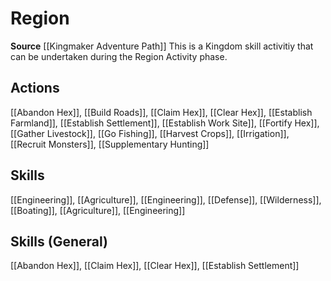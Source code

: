 ﻿---
id: '440'
name: Region
rarity: Common
source: '[[DATABASE/source/Kingmaker Adventure Path|Kingmaker Adventure Path]]'
trait:
- Region
type: Trait

---
# Region

**Source** [[Kingmaker Adventure Path]]
This is a Kingdom skill activitiy that can be undertaken during the Region Activity phase.

## Actions

[[Abandon Hex]], [[Build Roads]], [[Claim Hex]], [[Clear Hex]], [[Establish Farmland]], [[Establish Settlement]], [[Establish Work Site]], [[Fortify Hex]], [[Gather Livestock]], [[Go Fishing]], [[Harvest Crops]], [[Irrigation]], [[Recruit Monsters]], [[Supplementary Hunting]]

## Skills

[[Engineering]], [[Agriculture]], [[Engineering]], [[Defense]], [[Wilderness]], [[Boating]], [[Agriculture]], [[Engineering]]

## Skills (General)

[[Abandon Hex]], [[Claim Hex]], [[Clear Hex]], [[Establish Settlement]]